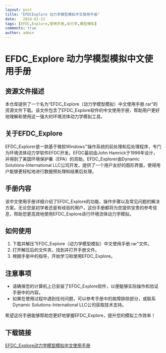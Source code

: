```yaml
---
layout: post
title: "EFDCExplore 动力学模型模拟中文使用手册"
date:   2024-01-22
tags: [EFDC,Explore,使用手册,动力学,模型模拟]
comments: true
author: admin
---
```

# EFDC_Explore 动力学模型模拟中文使用手册

## 资源文件描述

本仓库提供了一个名为“EFDC_Explore（动力学模型模拟）中文使用手册.rar”的资源文件下载。该文件包含了EFDC_Explore软件的中文使用手册，帮助用户更好地理解和使用这一强大的环境流体动力学模拟工具。

## 关于EFDC_Explore

EFDC_Explorer是一款基于微软Windows™操作系统的前处理和后处理程序，专门为环境流体动力学软件EFDC开发。EFDC最初由John Hamrick于1996年设计，并得到了美国环境保护署（EPA）的资助。EFDC_Explorer由Dynamic Solutions-International LLC公司开发，提供了一个用户友好的图形界面，使得用户能够更轻松地进行数据预处理和结果后处理。

## 手册内容

该中文使用手册详细介绍了EFDC_Explore的功能、操作步骤以及常见问题的解决方案。无论您是初学者还是有经验的用户，这份手册都将为您提供宝贵的参考信息，帮助您更高效地使用EFDC_Explore进行环境流体动力学模拟。

## 如何使用

1. 下载并解压“EFDC_Explore（动力学模型模拟）中文使用手册.rar”文件。
2. 打开解压后的文件夹，找到并打开手册文件。
3. 根据手册中的指导，开始学习和使用EFDC_Explore。

## 注意事项

- 请确保您的计算机上已安装了EFDC_Explore软件，以便能够实际操作和验证手册中的内容。
- 如果在使用过程中遇到任何问题，可以参考手册中的故障排除部分，或联系Dynamic Solutions-International LLC公司获取技术支持。

希望这份手册能够帮助您更好地掌握EFDC_Explore，提升您的模拟工作效率！

## 下载链接

[EFDC_Explore动力学模型模拟中文使用手册](https://pan.quark.cn/s/56371bc03030)
